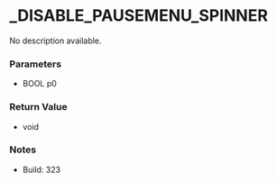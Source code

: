 # _DISABLE_PAUSEMENU_SPINNER

No description available.

### Parameters
* BOOL p0

### Return Value
* void

### Notes
* Build: 323

